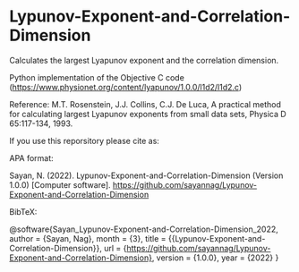 # Lypunov-Exponent-and-Correlation-Dimension
Calculates the largest Lyapunov exponent and the correlation dimension.


Python implementation of the Objective C code (https://www.physionet.org/content/lyapunov/1.0.0/l1d2/l1d2.c)


Reference: M.T. Rosenstein, J.J. Collins, C.J. De Luca, A practical method for calculating largest Lyapunov exponents from small data sets, Physica D 65:117-134, 1993.

If you use this reporsitory please cite as:

APA format:

Sayan, N. (2022). Lypunov-Exponent-and-Correlation-Dimension (Version 1.0.0) [Computer software]. https://github.com/sayannag/Lypunov-Exponent-and-Correlation-Dimension

BibTeX:

@software{Sayan_Lypunov-Exponent-and-Correlation-Dimension_2022,
author = {Sayan, Nag},
month = {3},
title = {{Lypunov-Exponent-and-Correlation-Dimension}},
url = {https://github.com/sayannag/Lypunov-Exponent-and-Correlation-Dimension},
version = {1.0.0},
year = {2022}
}
